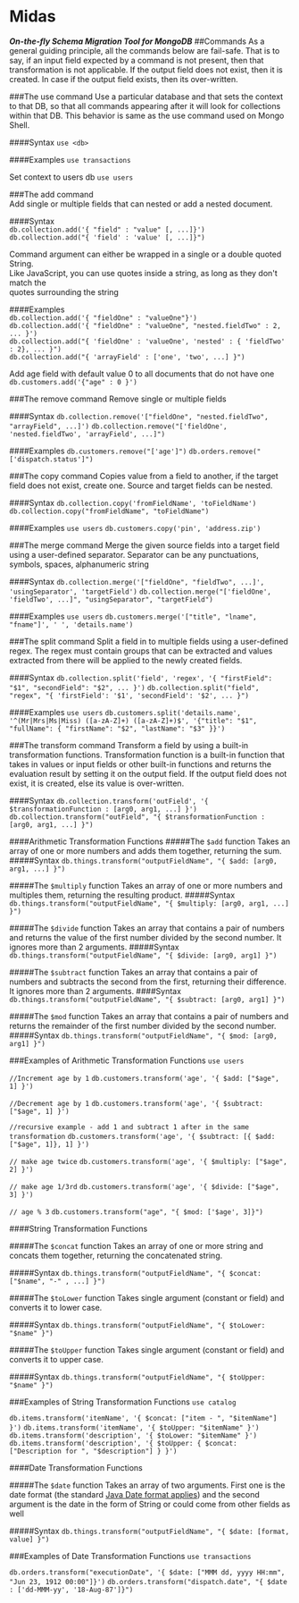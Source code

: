 # Midas
***On-the-fly Schema Migration Tool for MongoDB***
##Commands
As a general guiding principle, all the commands below are fail-safe.  That is
to say, if an input field expected by a command is not present, then that transformation
is not applicable.  If the output field does not exist, then it is created.
In case if the output field exists, then its over-written.

###The use command
Use a particular database and that sets the context to that DB, so that all commands
appearing after it will look for collections within that DB.  This behavior is
same as the use command used on Mongo Shell.

####Syntax
`use <db>`

####Examples
`use transactions`

Set context to users db
`use users`


###The add command                                                                                         
Add single or multiple fields that can nested or add a nested document.                                      
                                                                                                    
####Syntax                                                                                             
`db.collection.add('{ "field" : "value" [, ...]}')`                                            
`db.collection.add("{ 'field' : 'value' [, ...]}")`                                            
                                                                                                    
Command argument can either be wrapped in a single or a double quoted String.                       
Like JavaScript, you can use quotes inside a string, as long as they don't match the                
quotes surrounding the string                                                                       
                                                                                       
####Examples                                                                                           
`db.collection.add('{ "fieldOne" : "valueOne"}')`                                              
`db.collection.add('{ "fieldOne" : "valueOne", "nested.fieldTwo" : 2, ... }')`                 
`db.collection.add("{ 'fieldOne' : 'valueOne', 'nested' : { 'fieldTwo' : 2}, ... }")`          
`db.collection.add("{ 'arrayField' : ['one', 'two', ...] }")`                                  
                                                                                                    
Add age field with default value 0 to all documents that do not have one
`db.customers.add('{"age" : 0 }')`

###The remove command
Remove single or multiple fields

####Syntax
  `db.collection.remove('["fieldOne", "nested.fieldTwo", "arrayField", ...]')`
  `db.collection.remove("['fieldOne', 'nested.fieldTwo', 'arrayField', ...]")`
 
####Examples
`db.customers.remove("['age']")`
`db.orders.remove("['dispatch.status']")`

###The copy command
Copies value from a field to another, if the target field does not exist, create one.
Source and target fields can be nested.

####Syntax
`db.collection.copy('fromFieldName', 'toFieldName')`
`db.collection.copy("fromFieldName", "toFieldName")`

####Examples
`use users`
`db.customers.copy('pin', 'address.zip')`

###The merge command
Merge the given source fields into a target field using a user-defined separator.  Separator can be any punctuations, symbols, spaces, alphanumeric string

####Syntax
`db.collection.merge('["fieldOne", "fieldTwo", ...]', 'usingSeparator', 'targetField')`
`db.collection.merge("['fieldOne', 'fieldTwo', ...]", "usingSeparator", "targetField")`

####Examples
`use users`
`db.customers.merge('["title", "lname", "fname"]', ' ', 'details.name')`

###The split command
Split a field in to multiple fields using a user-defined regex.  The regex must contain groups that can be extracted and 
values extracted from there will be applied to the newly created fields.

####Syntax
`db.collection.split('field', 'regex', '{ "firstField": "$1", "secondField": "$2", ... }')`
`db.collection.split("field", "regex", "{ 'firstField': '$1', 'secondField': '$2', ... }")`

####Examples
`use users`
`db.customers.split('details.name', '^(Mr|Mrs|Ms|Miss) ([a-zA-Z]+) ([a-zA-Z]+)$', '{"title": "$1", "fullName": { "firstName": "$2", "lastName": "$3" }}')`

###The transform command
Transform a field by using a built-in transformation functions.  Transformation function is a built-in function that takes in values or input fields 
or other built-in functions and returns the evaluation result by setting it on the output field.  If the output field does not exist, it is created, 
else its value is over-written.

####Syntax
`db.collection.transform('outField', '{ $transformationFunction : [arg0, arg1, ...] }')`
`db.collection.transform("outField", "{ $transformationFunction : [arg0, arg1, ...] }")`

####Arithmetic Transformation Functions
#####The `$add` function 
Takes an array of one or more numbers and adds them together, returning the sum.
#####Syntax
`db.things.transform("outputFieldName", "{ $add: [arg0, arg1, ...] }")`

#####The `$multiply` function 
Takes an array of one or more numbers and multiples them, returning the resulting product.
#####Syntax
`db.things.transform("outputFieldName", "{ $multiply: [arg0, arg1, ...] }")`

#####The `$divide` function 
Takes an array that contains a pair of numbers and returns the value of the first number divided by the second number.
It ignores more than 2 arguments.
#####Syntax
`db.things.transform("outputFieldName", "{ $divide: [arg0, arg1] }")`

#####The `$subtract` function 
Takes an array that contains a pair of numbers and subtracts the second from the first, returning their difference.
It ignores more than 2 arguments.
####Syntax
`db.things.transform("outputFieldName", "{ $subtract: [arg0, arg1] }")`

#####The `$mod` function 
Takes an array that contains a pair of numbers and returns the remainder of the first number divided by the second number.
#####Syntax
`db.things.transform("outputFieldName", "{ $mod: [arg0, arg1] }")`

###Examples of Arithmetic Transformation Functions
`use users`

`//Increment age by 1`
`db.customers.transform('age', '{ $add: ["$age", 1] }')`

`//Decrement age by 1`
`db.customers.transform('age', '{ $subtract: ["$age", 1] }')`

`//recursive example - add 1 and subtract 1 after in the same transformation`
`db.customers.transform('age', '{ $subtract: [{ $add: ["$age", 1]}, 1] }')`

`// make age twice`
`db.customers.transform('age', '{ $multiply: ["$age", 2] }')`

`// make age 1/3rd`
`db.customers.transform('age', '{ $divide: ["$age", 3] }')`

`// age % 3`
`db.customers.transform("age", "{ $mod: ['$age', 3]}")`

####String Transformation Functions

#####The `$concat` function 
Takes an array of one or more string and concats them together, returning the concatenated string.

#####Syntax
`db.things.transform("outputFieldName", "{ $concat: ["$name", "-" , ...] }")`

#####The `$toLower` function 
Takes single argument (constant or field) and converts it to lower case.

#####Syntax
`db.things.transform("outputFieldName", "{ $toLower: "$name" }")`

#####The `$toUpper` function 
Takes single argument (constant or field) and converts it to upper case.

#####Syntax
`db.things.transform("outputFieldName", "{ $toUpper: "$name" }")`

###Examples of String Transformation Functions
`use catalog`

`db.items.transform('itemName', '{ $concat: ["item - ", "$itemName"] }')`
`db.items.transform('itemName', '{ $toUpper: "$itemName" }')`
`db.items.transform('description', '{ $toLower: "$itemName" }')`
`db.items.transform('description', '{ $toUpper: { $concat: ["Description for ", "$description"] } }')`


####Date Transformation Functions

#####The `$date` function
Takes an array of two arguments. First one is the date format (the standard
[Java Date format applies](http://docs.oracle.com/javase/7/docs/api/java/text/SimpleDateFormat.html)) and the second argument is the date in the form
of String or could come from other fields as well

#####Syntax
`db.things.transform("outputFieldName", "{ $date: [format, value] }")`

###Examples of Date Transformation Functions
`use transactions`

`db.orders.transform("executionDate", '{ $date: ["MMM dd, yyyy HH:mm", "Jun 23, 1912 00:00"]}')`
`db.orders.transform("dispatch.date", "{ $date : ['dd-MMM-yy', '18-Aug-87']}")`
